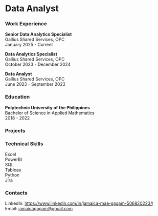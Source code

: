 # Data Analyst

### Work Experience
**Senior Data Analytics Specialist** <br />
Gallius Shared Services, OPC <br />
January 2025 - Current <br />

**Data Analytics Specialist** <br />
Gallius Shared Services, OPC <br />
October 2023 - December 2024 <br />

**Data Analyst** <br />
Gallius Shared Services, OPC <br />
June 2023 - September 2023 <br />

### Education
**Polytechnic University of the Philippines** <br />
Bachelor of Science in Applied Mathematics <br />
2018 - 2022 <br />

### Projects


### Technical Skills
Excel <br />
PowerBI <br />
SQL <br />
Tableau <br />
Python <br />
Jira <br />

### Contacts
LinkedIn: https://www.linkedin.com/in/jamaica-mae-gagam-506820223/) <br />
Email: jamaicagagam@gmail.com
